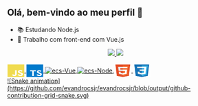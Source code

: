 ## Olá, bem-vindo ao meu perfil 👋

- 📚 Estudando Node.js
- 👷 Trabalho com front-end com Vue.js

<div align="center">
  <a href="https://github.com/evandrocsjr">
  <img height="180em" src="https://github-readme-stats.vercel.app/api?username=evandrocsjr&show_icons=true&theme=dracula&include_all_commits=true&count_private=true"/>
  <img height="180em" src="https://github-readme-stats.vercel.app/api/top-langs/?username=evandrocsjr&layout=compact&langs_count=7&theme=dark"/>
</div>
<div style="display: inline_block"><br>
  <img align="center" alt="ecs-Js" height="30" width="40" src="https://raw.githubusercontent.com/devicons/devicon/master/icons/javascript/javascript-plain.svg">
  <img align="center" alt="ecs-Ts" height="30" width="40" src="https://raw.githubusercontent.com/devicons/devicon/master/icons/typescript/typescript-plain.svg">
  <img align="center" alt="ecs-Vue" height="30" width="40" src="https://cdn.jsdelivr.net/gh/devicons/devicon/icons/vuejs/vuejs-original.svg">
  <img align="center" alt="ecs-Node" height="30" width="40" src="https://cdn.jsdelivr.net/gh/devicons/devicon/icons/nodejs/nodejs-original.svg" />
  <img align="center" alt="ecs-HTML" height="30" width="40" src="https://raw.githubusercontent.com/devicons/devicon/master/icons/html5/html5-original.svg">
  <img align="center" alt="ecs-CSS" height="30" width="40" src="https://raw.githubusercontent.com/devicons/devicon/master/icons/css3/css3-original.svg">
</div>
  
  <div>
      ![Snake animation](https://github.com/evandrocsjr/evandrocsjr/blob/output/github-contribution-grid-snake.svg)
  </div>

